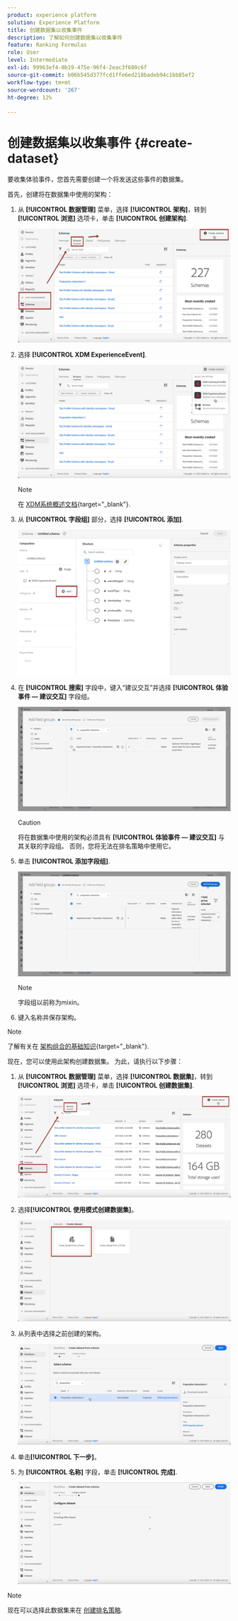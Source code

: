 ```yaml
---
product: experience platform
solution: Experience Platform
title: 创建数据集以收集事件
description: 了解如何创建数据集以收集事件
feature: Ranking Formulas
role: User
level: Intermediate
exl-id: 99963ef4-0b19-475e-96f4-2eac3f680c6f
source-git-commit: b06b545d377fcd1ffe6ed218badeb94c1bb85ef2
workflow-type: tm+mt
source-wordcount: '267'
ht-degree: 12%

---
```


# 创建数据集以收集事件 {#create-dataset}

要收集体验事件，您首先需要创建一个将发送这些事件的数据集。

首先，创建将在数据集中使用的架构：

1. 从 **[!UICONTROL 数据管理]** 菜单，选择 **[!UICONTROL 架构]**，转到 **[!UICONTROL 浏览]** 选项卡，单击 **[!UICONTROL 创建架构]**.

   ![](../assets/ai-ranking-create-schema.png)

1. 选择 **[!UICONTROL XDM ExperienceEvent]**.

   ![](../assets/ai-ranking-xdm-event.png)

   >[!NOTE]
   >
   >在 [XDM系统概述文档](https://experienceleague.adobe.com/docs/experience-platform/xdm/home.html?lang=en){target="_blank"}.

1. 从 **[!UICONTROL 字段组]** 部分，选择 **[!UICONTROL 添加]**.

   ![](../assets/ai-ranking-fields-groups.png)

1. 在 **[!UICONTROL 搜索]** 字段中，键入“建议交互”并选择 **[!UICONTROL 体验事件 — 建议交互]** 字段组。

   ![](../assets/ai-ranking-proposition-interactions.png)

   >[!CAUTION]
   >
   >将在数据集中使用的架构必须具有 **[!UICONTROL 体验事件 — 建议交互]** 与其关联的字段组。 否则，您将无法在排名策略中使用它。

1. 单击 **[!UICONTROL 添加字段组]**.

   ![](../assets/ai-ranking-add-field-group.png)

   >[!NOTE]
   >字段组以前称为mixin。

1. 键入名称并保存架构。

>[!NOTE]
>
>了解有关在 [架构组合的基础知识](https://experienceleague.adobe.com/docs/experience-platform/xdm/schema/composition.html?lang=en#understanding-schemas){target="_blank"}.

现在，您可以使用此架构创建数据集。 为此，请执行以下步骤：

1. 从 **[!UICONTROL 数据管理]** 菜单，选择 **[!UICONTROL 数据集]**，转到 **[!UICONTROL 浏览]** 选项卡，单击 **[!UICONTROL 创建数据集]**.

   ![](../assets/ai-ranking-create-dataset.png)

1. 选择&#x200B;**[!UICONTROL 使用模式创建数据集]**。

   ![](../assets/ai-ranking-create-dataset-from-schema.png)

1. 从列表中选择之前创建的架构。

   ![](../assets/ai-ranking-dataset-select-schema.png)

1. 单击&#x200B;**[!UICONTROL 下一步]**。

1. 为 **[!UICONTROL 名称]** 字段，单击 **[!UICONTROL 完成]**.

   ![](../assets/ai-ranking-dataset-name.png)

>[!NOTE]
>
>现在可以选择此数据集来在 [创建排名策略](#create-ranking-strategy).
